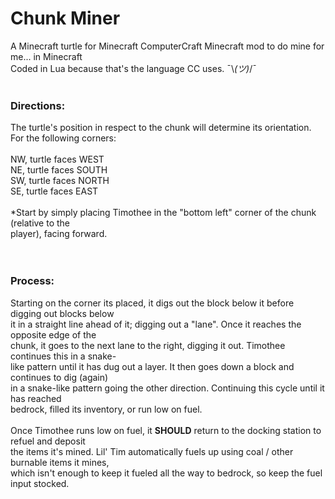 # Chunk Miner
A Minecraft turtle for Minecraft ComputerCraft Minecraft mod to do mine for me... in Minecraft<br />
Coded in Lua because that's the language CC uses. ¯\\_(ツ)_/¯
<br />
<br />
### Directions:<br />
The turtle's position in respect to the chunk will determine its orientation.<br />
For the following corners:<br />
<br />
NW, turtle faces WEST<br />
NE, turtle faces SOUTH<br />
SW, turtle faces NORTH<br />
SE, turtle faces EAST<br />
<br />
*Start by simply placing Timothee in the "bottom left" corner of the chunk (relative to the<br />
player), facing forward.<br />
<br />
<br />
### Process:<br />
Starting on the corner its placed, it digs out the block below it before digging out blocks below <br />
it in a straight line ahead of it; digging out a "lane". Once it reaches the opposite edge of the <br />
chunk, it goes to the next lane to the right, digging it out. Timothee continues this in a snake-<br />
like pattern until it has dug out a layer. It then goes down a block and continues to dig (again)<br />
in a snake-like pattern going the other direction. Continuing this cycle until it has reached <br />
bedrock, filled its inventory, or run low on fuel. <br />
<br />
Once Timothee runs low on fuel, it **SHOULD** return to the docking station to refuel and deposit<br />
the items it's mined. Lil' Tim automatically fuels up using coal / other burnable items it mines, <br />
which isn't enough to keep it fueled all the way to bedrock, so keep the fuel input stocked. <br />
